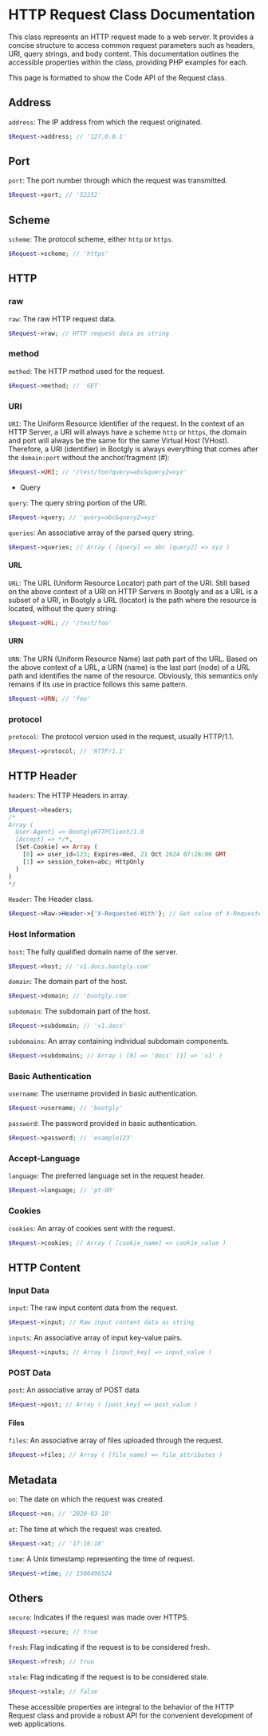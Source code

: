# HTTP Request Class Documentation

This class represents an HTTP request made to a web server. It provides a concise structure to access common request parameters such as headers, URI, query strings, and body content. This documentation outlines the accessible properties within the class, providing PHP examples for each.

This page is formatted to show the Code API of the Request class.

## Address

`address`: The IP address from which the request originated.

```php
$Request->address; // '127.0.0.1'
```

## Port

`port`: The port number through which the request was transmitted.

```php
$Request->port; // '52252'
```

## Scheme

`scheme`: The protocol scheme, either `http` or `https`.

```php
$Request->scheme; // 'https'
```

## HTTP

### raw

`raw`: The raw HTTP request data.

```php
$Request->raw; // HTTP request data as string
```

### method

`method`: The HTTP method used for the request.

```php
$Request->method; // 'GET'
```

### URI

`URI`: The Uniform Resource Identifier of the request. In the context of an HTTP Server, a URI will always have a scheme `http` or `https`, the domain and port will always be the same for the same Virtual Host (VHost). Therefore, a URI (identifier) in Bootgly is always everything that comes after the `domain:port` without the anchor/fragment (#):

```php
$Request->URI; // '/test/foo?query=abc&query2=xyz'
```

- Query

`query`: The query string portion of the URI.

```php
$Request->query; // 'query=abc&query2=xyz'
```

`queries`: An associative array of the parsed query string.

```php
$Request->queries; // Array ( [query] => abc [query2] => xyz )
```

#### URL

`URL`: The URL (Uniform Resource Locator) path part of the URI. Still based on the above context of a URI on HTTP Servers in Bootgly and as a URL is a subset of a URI, in Bootgly a URL (locator) is the path where the resource is located, without the query string:

```php
$Request->URL; // '/test/foo'
```

#### URN

`URN`: The URN (Uniform Resource Name) last path part of the URL. Based on the above context of a URL, a URN (name) is the last part (node) of a URL path and identifies the name of the resource. Obviously, this semantics only remains if its use in practice follows this same pattern.

```php
$Request->URN; // 'foo'
```

### protocol

`protocol`: The protocol version used in the request, usually HTTP/1.1.

```php
$Request->protocol; // 'HTTP/1.1'
```

## HTTP Header

`headers`: The HTTP Headers in array.

```php
$Request->headers;
/*
Array (
  User-Agent] => BootglyHTTPClient/1.0
  [Accept] => */*,
  [Set-Cookie] => Array (
    [0] => user_id=123; Expires=Wed, 21 Oct 2024 07:28:00 GMT
    [1] => session_token=abc; HttpOnly
  )
)
*/
```

`Header`: The Header class.

```php
$Request->Raw->Header->{'X-Requested-With'}; // Get value of X-Requested-With Header
```

### Host Information

`host`: The fully qualified domain name of the server.

```php
$Request->host; // 'v1.docs.bootgly.com'
```

`domain`: The domain part of the host.

```php
$Request->domain; // 'bootgly.com'
```

`subdomain`: The subdomain part of the host.

```php
$Request->subdomain; // 'v1.docs'
```

`subdomains`: An array containing individual subdomain components.

```php
$Request->subdomains; // Array ( [0] => 'docs' [1] => 'v1' )
```

### Basic Authentication

`username`: The username provided in basic authentication.

```php
$Request->username; // 'bootgly'
```

`password`: The password provided in basic authentication.

```php
$Request->password; // 'example123'
```

### Accept-Language

`language`: The preferred language set in the request header.

```php
$Request->language; // 'pt-BR'
```

### Cookies

`cookies`: An array of cookies sent with the request.

```php
$Request->cookies; // Array ( [cookie_name] => cookie_value )
```

## HTTP Content

### Input Data

`input`: The raw input content data from the request.

```php
$Request->input; // Raw input content data as string
```

`inputs`: An associative array of input key-value pairs.

```php
$Request->inputs; // Array ( [input_key] => input_value )
```

### POST Data

`post`: An associative array of POST data

```php
$Request->post; // Array ( [post_key] => post_value )
```

#### Files

`files`: An associative array of files uploaded through the request.

```php
$Request->files; // Array ( [file_name] => file_attributes )
```

## Metadata

`on`: The date on which the request was created.

```php
$Request->on; // '2020-03-10'
```

`at`: The time at which the request was created.

```php
$Request->at; // '17:16:18'
```

`time`: A Unix timestamp representing the time of request.

```php
$Request->time; // 1586496524
```

## Others

`secure`: Indicates if the request was made over HTTPS.

```php
$Request->secure; // true
```

`fresh`: Flag indicating if the request is to be considered fresh.

```php
$Request->fresh; // true
```

`stale`: Flag indicating if the request is to be considered stale.

```php
$Request->stale; // false
```

These accessible properties are integral to the behavior of the HTTP Request class and provide a robust API for the convenient development of web applications.
